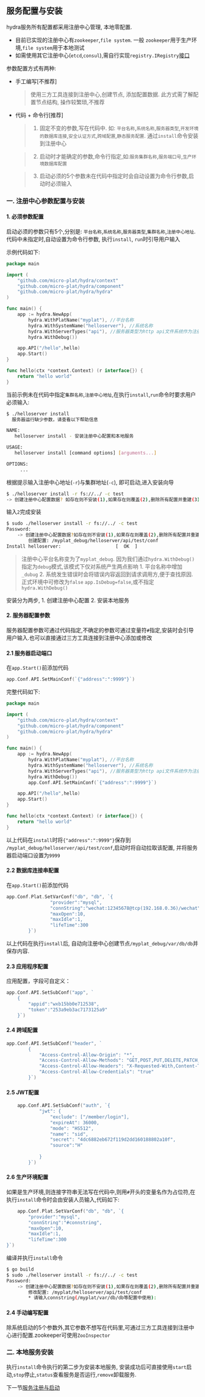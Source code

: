 ## 服务配置与安装

hydra服务所有配置都采用注册中心管理, 本地零配置. 

  *  目前已实现的注册中心有`zookeeper`,`file system`.
一般 `zookeeper`用于生产环境,`file system`用于本地测试 
*   如需使用其它注册中心(`etcd`,`consul`),需自行实现`registry.IRegistry`[接口](https://github.com/micro-plat/hydra/tree/master/registry)


参数配置方式有两种:
 

  * 手工编写[不推荐]
     > 使用三方工具连接到注册中心,创建节点, 添加配置数据. 此方式需了解配置节点结构, 操作较繁琐,不推荐


  *  代码 + 命令行[推荐]
  
     > 1. 固定不变的参数,写在代码中. 如: `平台名称`,`系统名称`,`服务器类型`,`开发环境的数据库连接`,`安全认证方式`,`跨域配置`,`静态服务配置`. 通过`install`命令安装到注册中心

     > 2. 启动时才能确定的参数,命令行指定,如:`服务集群名称`,`服务端口号`,`生产环境数据库配置`

     > 3. 启动必须的5个参数未在代码中指定时会自动设置为命令行参数,启动时必须输入

### 一. 注册中心参数配置与安装

#### 1. 必须参数配置

启动必须的参数只有5个,分别是: `平台名称`,`系统名称`,`服务器类型`,`集群名称`,`注册中心地址`. 代码中未指定时,自动设置为命令行参数, 执行`install`, `run`时引导用户输入

示例代码如下:


```go
package main

import (
	"github.com/micro-plat/hydra/context"
	"github.com/micro-plat/hydra/component"
	"github.com/micro-plat/hydra/hydra"
)

func main() {
	app := hydra.NewApp(
		hydra.WithPlatName("myplat"), //平台名称
		hydra.WithSystemName("helloserver"), //系统名称
		hydra.WithServerTypes("api"), //服务器类型为http api文件系统作为注册中心
		hydra.WithDebug())

	app.API("/hello",hello)
	app.Start()
}

func hello(ctx *context.Context) (r interface{}) {
	return "hello world"
}
```
  当前示例未在代码中指定`集群名称`,`注册中心地址`,在执行`install`,`run`命令时要求用户必须输入:

```sh
$ ./helloserver install 
  服务器运行缺少参数，请查看以下帮助信息

NAME:
   helloserver install - 安装注册中心配置和本地服务

USAGE:
   helloserver install [command options] [arguments...]

OPTIONS:
     ...
```
根据提示输入注册中心地址(`-r`)与集群地址(`-c`), 即可启动,进入安装向导

```sh
$ ./helloserver install -r fs://../ -c test
-> 创建注册中心配置数据? 如存在则不安装(1),如果存在则覆盖(2),删除所有配置并重建(3),退出(n|no):
```
输入`2`完成安装
```sh
$ sudo ./helloserver install -r fs://../ -c test
Password:
	-> 创建注册中心配置数据?如存在则不安装(1),如果存在则覆盖(2),删除所有配置并重建(3),退出(n|no):2
		创建配置: /myplat_debug/helloserver/api/test/conf
Install helloserver:					[  OK  ]
```
   > 注册中心平台名称变为了`myplat_debug`. 因为我们通过`hydra.WithDebug()`指定为`debug`模式,该模式下仅对系统产生两点影响 1. 平台名称中增加`_dubug` 2. 系统发生错误时会将错误内容返回到请求调用方,便于查找原因. 正式环境中可修改为`false` `app.IsDebug=false`,或不指定`hydra.WithDebug()`

安装分为两步, 1. 创建注册中心配置    2. 安装本地服务

#### 2. 服务器配置参数
服务器配置参数可通过代码指定,不确定的参数可通过变量符`#`指定,安装时会引导用户输入.也可以直接通过三方工具连接到注册中心添加或修改

 #### 2.1 服务器启动端口

在`app.Start()`前添加代码
```go
app.Conf.API.SetMainConf(`{"address":":9999"}`)
```
完整代码如下: 
```go
package main

import (
	"github.com/micro-plat/hydra/context"
	"github.com/micro-plat/hydra/component"
	"github.com/micro-plat/hydra/hydra"
)

func main() {
	app := hydra.NewApp(
		hydra.WithPlatName("myplat"), //平台名称
		hydra.WithSystemName("helloserver"), //系统名称
		hydra.WithServerTypes("api"), //服务器类型为http api文件系统作为注册中心
		hydra.WithDebug())
        app.Conf.API.SetMainConf(`{"address":":9999"}`)

	app.API("/hello",hello)
	app.Start()
}

func hello(ctx *context.Context) (r interface{}) {
	return "hello world"
}
```
以上代码在`install`时将`{"address":":9999"}`保存到` /myplat_debug/helloserver/api/test/conf`,启动时将自动拉取该配置, 并将服务器启动端口设置为`9999`

#### 2.2 数据库连接串配置

在`app.Start()`前添加代码
```go
app.Conf.Plat.SetVarConf("db", "db", `{			
				"provider":"mysql",
				"connString":"wechat:12345678@tcp(192.168.0.36)/wechat",
				"maxOpen":10,
				"maxIdle":1,
				"lifeTime":300		
		}`)
```
以上代码在执行`install`后, 自动向注册中心创建节点`/myplat_debug/var/db/db`并保存内容.

#### 2.3 应用程序配置

应用配置，字段可自定义：

```go
app.Conf.API.SetSubConf("app", `
	{
		"appid":"wxb15bb0e712538",
		"token":"253a9eb3ac7173125a9"
	}`)
```

#### 2.4 跨域配置
```go
app.Conf.API.SetSubConf("header", `
		{
			"Access-Control-Allow-Origin": "*", 
			"Access-Control-Allow-Methods": "GET,POST,PUT,DELETE,PATCH,OPTIONS", 
			"Access-Control-Allow-Headers": "X-Requested-With,Content-Type,sid",
			"Access-Control-Allow-Credentials": "true"
		}`)
```
#### 2.5 JWT配置

```go
	app.Conf.API.SetSubConf("auth", `{
			"jwt": {
				"exclude": ["/member/login"],
				"expireAt": 36000,
				"mode": "HS512",
				"name": "sid",
				"secret": "4dc6882eb672f119d2dd160188802a10f",
				"source":"H"
				
			}
		}`)
```

#### 2.6 生产环境配置

如果是生产环境,则连接字符串无法写在代码中,则用`#`开头的变量名作为占位符,在执行`install`命令时会由安装人员输入,代码如下: 
```go
	app.Conf.Plat.SetVarConf("db", "db", `{			
		"provider":"mysql",
		"connString":"#connstring",
		"maxOpen":10,
		"maxIdle":1,
		"lifeTime":300		
}`)
```
编译并执行`install`命令

```sh
$ go build
$ sudo ./helloserver install -r fs://../ -c test
Password:
	-> 创建注册中心配置数据?如存在则不安装(1),如果存在则覆盖(2),删除所有配置并重建(3),退出(n|no):2
		修改配置: /myplat/helloserver/api/test/conf
		* 请输入connstring(/myplat/var/db/db等配置中使用):
```


#### 2.4 手动编写配置
除系统启动的5个参数外,其它参数不想写在代码里,可通过三方工具连接到注册中心进行配置.zookeeper可使用`ZooInspector`


### 二. 本地服务安装
执行`install`命令执行的第二步为安装本地服务, 安装成功后可直接使用`start`启动,`stop`停止,`status`查看服务是否运行,`remove`卸载服务.


下一节[服务注册与启动](https://github.com/micro-plat/hydra/tree/master/docs/service.types.register.md)